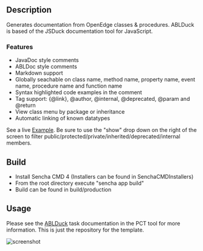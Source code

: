 ## Description

Generates documentation from OpenEdge classes & procedures. ABLDuck is based of the JSDuck documentation tool for JavaScript.

### Features
* JavaDoc style comments
* ABLDoc style comments
* Markdown support
* Globally seachable on class name, method name, property name, event name, procedure name and function name
* Syntax highlighted code examples in the comment
* Tag support: {@link}, @author, @internal, @deprecated, @param and @return
* View class menu by package or inheritance
* Automatic linking of known datatypes

See a live [Example](https://spazzymoto.github.io/ablduck-example). Be sure to use the "show" drop down on the right of the screen to filter public/protected/private/inherited/deprecated/internal members.


## Build
* Install Sencha CMD 4 (Installers can be found in SenchaCMDInstallers)
* From the root directory execute "sencha app build"
* Build can be found in build/production

## Usage

Please see the [ABLDuck](https://github.com/Riverside-Software/pct/wiki/ABLDuck) task documentation in the PCT tool for more information. This is just the repository for the template.

![screenshot](https://raw.githubusercontent.com/spazzymoto/ablduck/master/screenshot.png)
